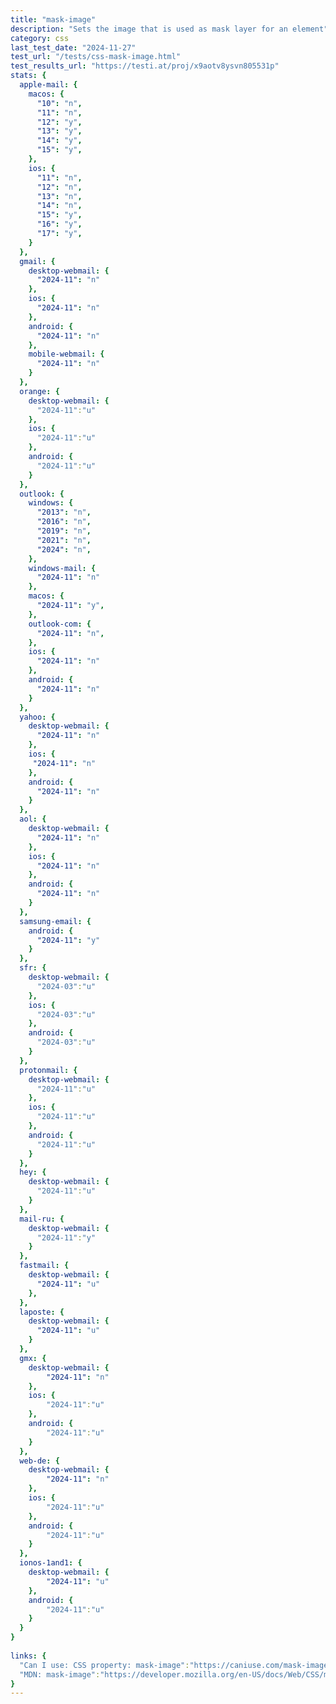 ```yaml
---
title: "mask-image"
description: "Sets the image that is used as mask layer for an element"
category: css
last_test_date: "2024-11-27"
test_url: "/tests/css-mask-image.html"
test_results_url: "https://testi.at/proj/x9aotv8ysvn805531p"
stats: {
  apple-mail: {
    macos: {
      "10": "n",
      "11": "n",
      "12": "y",
      "13": "y",
      "14": "y",
      "15": "y",
    },
    ios: {
      "11": "n",
      "12": "n",
      "13": "n",
      "14": "n",
      "15": "y",
      "16": "y",
      "17": "y",
    }
  },
  gmail: {
    desktop-webmail: {
      "2024-11": "n"
    },
    ios: {
      "2024-11": "n"
    },
    android: {
      "2024-11": "n"
    },
    mobile-webmail: {
      "2024-11": "n"
    }
  },
  orange: {
    desktop-webmail: {
      "2024-11":"u"
    },
    ios: {
      "2024-11":"u"
    },
    android: {
      "2024-11":"u"
    }
  },
  outlook: {
    windows: {
      "2013": "n",
      "2016": "n",
      "2019": "n",
      "2021": "n",
      "2024": "n",
    },
    windows-mail: {
      "2024-11": "n"
    },
    macos: {
      "2024-11": "y",
    },
    outlook-com: {
      "2024-11": "n",
    },
    ios: {
      "2024-11": "n"
    },
    android: {
      "2024-11": "n"
    }
  },
  yahoo: {
    desktop-webmail: {
      "2024-11": "n"
    },
    ios: {
     "2024-11": "n"
    },
    android: {
      "2024-11": "n"
    }
  },
  aol: {
    desktop-webmail: {
      "2024-11": "n"
    },
    ios: {
      "2024-11": "n"
    },
    android: {
      "2024-11": "n"
    }
  },
  samsung-email: {
    android: {
      "2024-11": "y"
    }
  },
  sfr: {
    desktop-webmail: {
      "2024-03":"u"
    },
    ios: {
      "2024-03":"u"
    },
    android: {
      "2024-03":"u"
    }
  }, 
  protonmail: {
    desktop-webmail: {
      "2024-11":"u"
    },
    ios: {
      "2024-11":"u"
    },
    android: {
      "2024-11":"u"
    }
  },
  hey: {
    desktop-webmail: {
      "2024-11":"u"
    }
  },
  mail-ru: {
    desktop-webmail: {
      "2024-11":"y"
    }
  },
  fastmail: {
    desktop-webmail: {
      "2024-11": "u"
    },
  },
  laposte: {
    desktop-webmail: {
      "2024-11": "u"
    }
  },
  gmx: {
    desktop-webmail: {
        "2024-11": "n"
    },
    ios: {
        "2024-11":"u"
    },
    android: {
        "2024-11":"u"
    }
  },
  web-de: {
    desktop-webmail: {
        "2024-11": "n"
    },
    ios: {
        "2024-11":"u"
    },
    android: {
        "2024-11":"u"
    }
  },
  ionos-1and1: {
    desktop-webmail: {
        "2024-11": "u"
    },
    android: {
        "2024-11":"u"
    }
  }
}
 
links: {
  "Can I use: CSS property: mask-image":"https://caniuse.com/mask-image",
  "MDN: mask-image":"https://developer.mozilla.org/en-US/docs/Web/CSS/mask-image"
}
---
```

